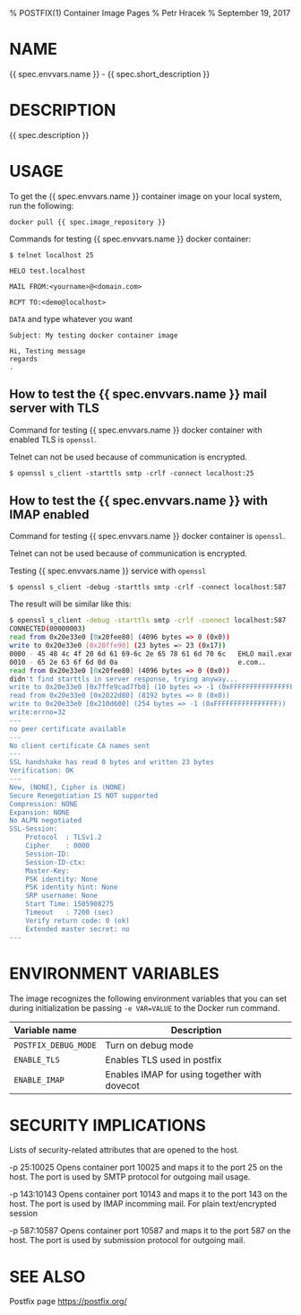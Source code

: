 % POSTFIX(1) Container Image Pages
% Petr Hracek
% September 19, 2017

# NAME
{{ spec.envvars.name }} - {{ spec.short_description }}

# DESCRIPTION
{{ spec.description }}

# USAGE
To get the {{ spec.envvars.name }} container image on your local system, run the following:

    docker pull {{ spec.image_repository }}

Commands for testing {{ spec.envvars.name }} docker container:

```$ telnet localhost 25```

```HELO test.localhost```

```MAIL FROM:<yourname>@<domain.com>```

```RCPT TO:<demo@localhost>```

```DATA``` and type whatever you want
```
Subject: My testing docker container image

Hi, Testing message
regards
.
```

## How to test the {{ spec.envvars.name }} mail server with TLS

Command for testing {{ spec.envvars.name }} docker container with
enabled TLS is ```openssl```.

Telnet can not be used because of communication is encrypted.

```
$ openssl s_client -starttls smtp -crlf -connect localhost:25
```

## How to test the {{ spec.envvars.name }} with IMAP enabled

Command for testing {{ spec.envvars.name }} docker container is ```openssl```.

Telnet can not be used because of communication is encrypted.

Testing {{ spec.envvars.name }} service with ```openssl```

```
$ openssl s_client -debug -starttls smtp -crlf -connect localhost:587
```

The result will be similar like this:
```bash
$ openssl s_client -debug -starttls smtp -crlf -connect localhost:587
CONNECTED(00000003)
read from 0x20e33e0 [0x20fee80] (4096 bytes => 0 (0x0))
write to 0x20e33e0 [0x20ffe90] (23 bytes => 23 (0x17))
0000 - 45 48 4c 4f 20 6d 61 69-6c 2e 65 78 61 6d 70 6c   EHLO mail.exampl
0010 - 65 2e 63 6f 6d 0d 0a                              e.com..
read from 0x20e33e0 [0x20fee80] (4096 bytes => 0 (0x0))
didn't find starttls in server response, trying anyway...
write to 0x20e33e0 [0x7ffe9cad7fb0] (10 bytes => -1 (0xFFFFFFFFFFFFFFFF))
read from 0x20e33e0 [0x2022d80] (8192 bytes => 0 (0x0))
write to 0x20e33e0 [0x210d600] (254 bytes => -1 (0xFFFFFFFFFFFFFFFF))
write:errno=32
---
no peer certificate available
---
No client certificate CA names sent
---
SSL handshake has read 0 bytes and written 23 bytes
Verification: OK
---
New, (NONE), Cipher is (NONE)
Secure Renegotiation IS NOT supported
Compression: NONE
Expansion: NONE
No ALPN negotiated
SSL-Session:
    Protocol  : TLSv1.2
    Cipher    : 0000
    Session-ID: 
    Session-ID-ctx: 
    Master-Key: 
    PSK identity: None
    PSK identity hint: None
    SRP username: None
    Start Time: 1505908275
    Timeout   : 7200 (sec)
    Verify return code: 0 (ok)
    Extended master secret: no
---

```
  
# ENVIRONMENT VARIABLES

The image recognizes the following environment variables that you can set
during initialization be passing `-e VAR=VALUE` to the Docker run command.

|    Variable name         |      Description                              |
| :----------------------- | --------------------------------------------- |
|  `POSTFIX_DEBUG_MODE`    | Turn on debug mode                            |  
|  `ENABLE_TLS`            | Enables TLS used in postfix                   |
|  `ENABLE_IMAP`           | Enables IMAP for using together with dovecot  |

        
# SECURITY IMPLICATIONS
Lists of security-related attributes that are opened to the host.

-p 25:10025
    Opens container port 10025 and maps it to the port 25 on the host. The port is used by SMTP protocol for outgoing mail usage.

-p 143:10143
    Opens container port 10143 and maps it to the port 143 on the host. The port is used by IMAP incomming mail. For plain text/encrypted session

-p 587:10587
    Opens container port 10587 and maps it to the port 587 on the host. The port is used by submission protocol for outgoing mail.

# SEE ALSO
Postfix page
<https://postfix.org/>
